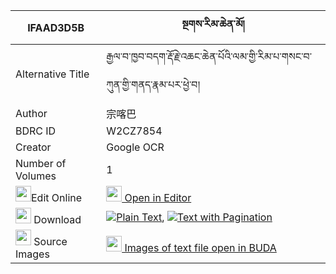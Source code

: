 |IFAAD3D5B|སྔགས་རིམ་ཆེན་མོ། 
| --- | --- 
|Alternative Title |རྒྱལ་བ་ཁྱབ་བདག་རྡོ་རྗེ་འཆང་ཆེན་པོའི་ལམ་གྱི་རིམ་པ་གསང་བ་ཀུན་གྱི་གནད་རྣམ་པར་ཕྱེ་བ།
|Author| 宗喀巴
|BDRC ID | W2CZ7854
|Creator | Google OCR
|Number of Volumes| 1
|<img width="25" src="https://img.icons8.com/color/25/000000/edit-property.png">Edit Online| [<img width="25" src="https://avatars.githubusercontent.com/u/45091458?s=200&v=4"> Open in Editor](http://editor.openpecha.org/IFAAD3D5B)
|<img width="25" src="https://img.icons8.com/fluent/48/000000/download-2.png"/>  Download | [![](https://img.icons8.com/color/20/000000/txt.png)Plain Text](https://github.com/Openpecha/IFAAD3D5B/releases/download/v1/ngak_rim_chen_mo_plain_IFAAD3D5B.zip), [![](https://img.icons8.com/color/20/000000/txt.png)Text with Pagination](https://github.com/Openpecha/IFAAD3D5B/releases/download/v1/ngak_rim_chen_mo_pages_IFAAD3D5B.zip)
|<img width="25" src="https://img.icons8.com/plasticine/100/000000/pictures-folder.png"/>  Source Images | [<img width="25" src="https://library.bdrc.io/icons/BUDA-small.svg"> Images of text file open in BUDA](https://library.bdrc.io/show/bdr:W2CZ7854)